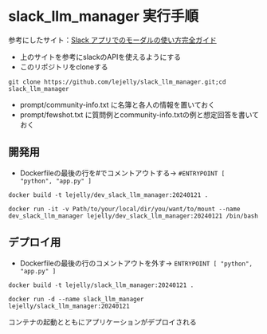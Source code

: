 
# slack_llm_manager 実行手順
参考にしたサイト：[Slack アプリでのモーダルの使い方完全ガイド](https://qiita.com/seratch/items/0b1790697281d4cf6ab3)

- 上のサイトを参考にslackのAPIを使えるようにする
- このリポジトリをcloneする
```
git clone https://github.com/lejelly/slack_llm_manager.git;cd slack_llm_manager
```
- prompt/community-info.txt に名簿と各人の情報を置いておく
- prompt/fewshot.txt に質問例とcommunity-info.txtの例と想定回答を書いておく

## 開発用
- Dockerfileの最後の行を#でコメントアウトする-> `#ENTRYPOINT [ "python", "app.py" ]`
```
docker build -t lejelly/dev_slack_llm_manager:20240121 .
```
```
docker run -it -v Path/to/your/local/dir/you/want/to/mount --name dev_slack_llm_manager lejelly/dev_slack_llm_manager:20240121 /bin/bash
```

## デプロイ用
- Dockerfileの最後の行のコメントアウトを外す-> `ENTRYPOINT [ "python", "app.py" ]`
```
docker build -t lejelly/slack_llm_manager:20240121 .
```
```
docker run -d --name slack_llm_manager lejelly/slack_llm_manager:20240121
```
コンテナの起動とともにアプリケーションがデプロイされる


